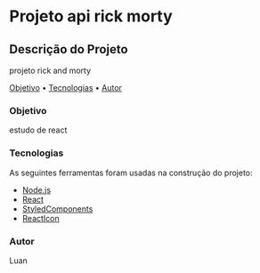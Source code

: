 # Projeto api rick morty

## Descrição do Projeto
<p >projeto rick and morty</p>



<p >
    <a href="#objetivo">Objetivo</a> •
    <a href="#tecnologias">Tecnologias</a> •  
    <a href="#autor">Autor</a>
</p>

###  Objetivo
<p >estudo de react</p>

 ###  Tecnologias


As seguintes ferramentas foram usadas na construção do projeto:


- [Node.js](https://nodejs.org/en/)
- [React](https://pt-br.reactjs.org/)
- [StyledComponents](https://styled-components.com/)
- [ReactIcon](https://react-icons.github.io/react-icons/)



###  Autor
<p >Luan</p>




